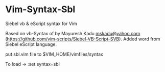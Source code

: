 # Vim-Syntax-Sbl
Siebel vb &amp; eScript syntax for Vim

Based on vb-Syntax of by Mayuresh Kadu <mskadu@yahoo.com> (https://github.com/vim-scripts/Siebel-VB-Script-SVB).
Added word from Siebel eScript language.

put sbl.vim file to $VIM_HOME/vimfiles/syntax

To load ->
:set syntax=sbl 
